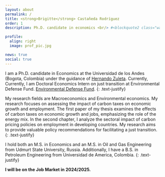 ```yaml
---
layout: about
permalink: /
title: <strong>Brigitte</strong> Castañeda Rodríguez
order: 1
description: Ph.D. candidate in economics <br/> #<blockquote2 class="warning" id="mymotto" title="Motto"><h5> 'Nothing is built on stone, all is built on sand; but we must build as if the sand were stone.' <br/> – Jorge Luis Borges</h5></blockquote2> 

profile:
  align: right
  image: prof_pic.jpg

news: true
social: true
---
```

I am a Ph.D. candidate in Economics at the Universidad de los Andes (Bogota, Colombia) under the guidance of [Hernando Zuleta](https://scholar.google.com/citations?user=CgFQtFIAAAAJ&hl=en). Currently, Currently, I am Doctoral Economics Intern on just transition at Environmental Defense Fund. [Environmental Defense Fund](https://www.edf.org/).
{: .text-justify}

My research fields are Macroeconomics and Environmental economics. My research focuses on assessing the impact of carbon taxes on economic growth and employment. The first paper of my thesis examines the effects of carbon taxes on economic growth and jobs, emphasizing the role of the energy mix. In the second chapter, I analyze the sectoral impact of carbon pricing policies on employment in developing countries. My research aims to provide valuable policy recommendations for facilitating a just transition.
{: .text-justify}

I hold both an M.S. in Economics and an M.S. in Oil and Gas Engineering from Udmurt State University, Russia. Additionally, I have a B.S. in Petroleum Engineering from Universidad de America, Colombia.
{: .text-justify}

**I will be on the Job Market in 2024/2025.**

